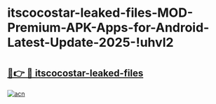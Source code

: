 # itscocostar-leaked-files-MOD-Premium-APK-Apps-for-Android-Latest-Update-2025-!uhvl2

# <h2><a href="https://rdo6kv.esa.edu.pl?title=itscocostar-leaked-files&ref=uhvl2">🔗👉 🔴 itscocostar-leaked-files</a></h2>

[![acn](https://github.com/user-attachments/assets/0f9c940e-d8b0-45ae-aac7-cd30a18b3e1c)](https://rdo6kv.esa.edu.pl?title=itscocostar-leaked-files&ref=uhvl2)

